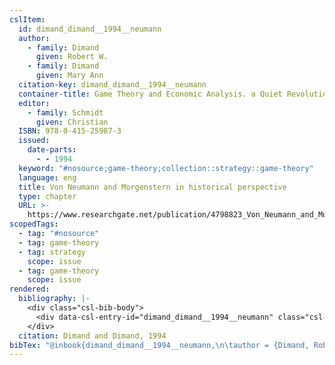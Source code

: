 ```yaml
---
cslItem:
  id: dimand_dimand__1994__neumann
  author:
    - family: Dimand
      given: Robert W.
    - family: Dimand
      given: Mary Ann
  citation-key: dimand_dimand__1994__neumann
  container-title: Game Theory and Economic Analysis. a Quiet Revolution in Economics
  editor:
    - family: Schmidt
      given: Christian
  ISBN: 978-0-415-25987-3
  issued:
    date-parts:
      - - 1994
  keyword: "#nosource;game-theory;collection::strategy::game-theory"
  language: eng
  title: Von Neumann and Morgenstern in historical perspective
  type: chapter
  URL: >-
    https://www.researchgate.net/publication/4798823_Von_Neumann_and_Morgenstern_in_Historical_Perspective
scopedTags:
  - tag: "#nosource"
  - tag: game-theory
  - tag: strategy
    scope: issue
  - tag: game-theory
    scope: issue
rendered:
  bibliography: |-
    <div class="csl-bib-body">
      <div data-csl-entry-id="dimand_dimand__1994__neumann" class="csl-entry">Dimand, R.W. and Dimand, M.A. 1994 “Von Neumann and Morgenstern in historical perspective,” in Schmidt, C. (ed.) <i>Game Theory and Economic Analysis. a Quiet Revolution in Economics</i>. Available at: https://www.researchgate.net/publication/4798823_Von_Neumann_and_Morgenstern_in_Historical_Perspective.</div>
    </div>
  citation: Dimand and Dimand, 1994
bibTex: "@inbook{dimand_dimand__1994__neumann,\n\tauthor = {Dimand, Robert W. and Dimand, Mary Ann},\n\tbooktitle = {Game {Theory} and {Economic} {Analysis}. a {Quiet} {Revolution} in {Economics}},\n\teditor = {Schmidt, Christian},\n\tyear = {1994},\n\ttitle = {Von {Neumann} and {Morgenstern} in historical perspective},\n\thowpublished = {https://www.researchgate.net/publication/4798823\\textunderscore{}Von\\textunderscore{}Neumann\\textunderscore{}and\\textunderscore{}Morgenstern\\textunderscore{}in\\textunderscore{}Historical\\textunderscore{}Perspective},\n}\n\n"
---
```

